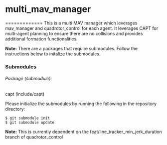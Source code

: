 # multi_mav_manager
=============
This is a multi MAV manager which leverages mav_manager and quadrotor_control
for each agent.  It leverages CAPT for multi-agent planning to ensure there are
no collisions and provides additional formation functionalities.

**Note:** There are a packages that require submodules. Follow the instructions below to initalize the submodules.

### Submodules
###### Package (submodule):
capt (include/capt)

Please initialize the submodules by running the following in the repository directory:

    $ git submodule init
    $ git submodule update

**Note:** This is currently dependent on the feat/line_tracker_min_jerk_duration
branch of quadrotor_control
